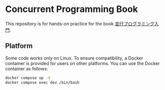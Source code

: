 # Concurrent Programming Book

This repository is for hands-on practice for the book [並行プログラミング入門](https://www.oreilly.co.jp//books/9784873119595/).

## Platform

Some code works only on Linux. To ensure compatibility, a Docker container is provided for users on other platforms. You can use the Docker container as follows:

```sh
docker compose up -d
docker compose exec dev /bin/bash
```

